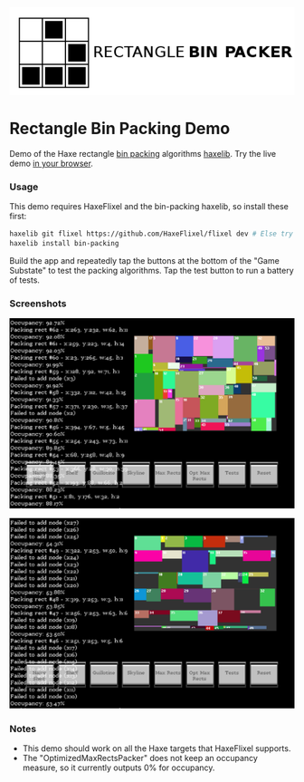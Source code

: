 ![Project logo](screenshots/bin_packing_logo.png?raw=true "Bin Packing Algorithms Demo Logo")

# Rectangle Bin Packing Demo

Demo of the Haxe rectangle [bin packing](https://github.com/Tw1ddle/Rectangle-Bin-Packing) algorithms [haxelib](http://lib.haxe.org/p/bin-packing). Try the live demo [in your browser](http://www.samcodes.co.uk/project/rectangle-bin-packing-demo/).

### Usage ###

This demo requires HaxeFlixel and the bin-packing haxelib, so install these first:

```bash
haxelib git flixel https://github.com/HaxeFlixel/flixel dev # Else try stable branch of HaxeFlixel: haxelib install flixel
haxelib install bin-packing
```

Build the app and repeatedly tap the buttons at the bottom of the "Game Substate" to test the packing algorithms. Tap the test button to run a battery of tests.

### Screenshots ###

![Screenshot](screenshots/screenshot1.png?raw=true "Bin Packing Algorithm Demo screenshot 1")

![Screenshot](screenshots/screenshot2.png?raw=true "Bin Packing Algorithm Demo screenshot 2")

### Notes ###
* This demo should work on all the Haxe targets that HaxeFlixel supports.
* The "OptimizedMaxRectsPacker" does not keep an occupancy measure, so it currently outputs 0% for occupancy.
